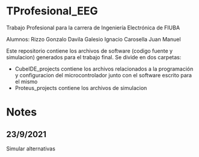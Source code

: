# TProfesional_EEG

Trabajo Profesional para la carrera de Ingeniería Electrónica de FIUBA

Alumnos:
Rizzo Gonzalo
Davila Galesio Ignacio
Carosella Juan Manuel

Este repositorio contiene los archivos de software (codigo fuente y simulacion) generados para el trabajo final. Se divide en dos carpetas:

- CubeIDE_projects contiene los archivos relacionados a la programación y configuracion del microcontrolador junto con el software escrito para el mismo
- Proteus_projects contiene los archivos de simulacion

# Notes

## 23/9/2021

Simular alternativas




